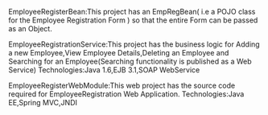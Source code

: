 EmployeeRegisterBean:This project has an EmpRegBean( i.e a POJO class for the Employee Registration Form ) so that the entire Form can be passed as an Object.

EmployeeRegistrationService:This project has the business logic for Adding a new Employee,View Employee Details,Deleting an Employee and Searching for an Employee(Searching functionality is published as  a Web Service)
Technologies:Java 1.6,EJB 3.1,SOAP WebService

EmployeeRegisterWebModule:This web project has the source code required for  EmployeeRegistration Web Application.
Technologies:Java EE,Spring MVC,JNDI
